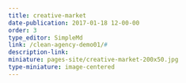 ```yaml
---
title: creative-market
date-publication: 2017-01-18 12-00-00
order: 3
type_editor: SimpleMd
link: /clean-agency-demo01/#
description-link: 
miniature: pages-site/creative-market-200x50.jpg
type-miniature: image-centered
--- 
```

